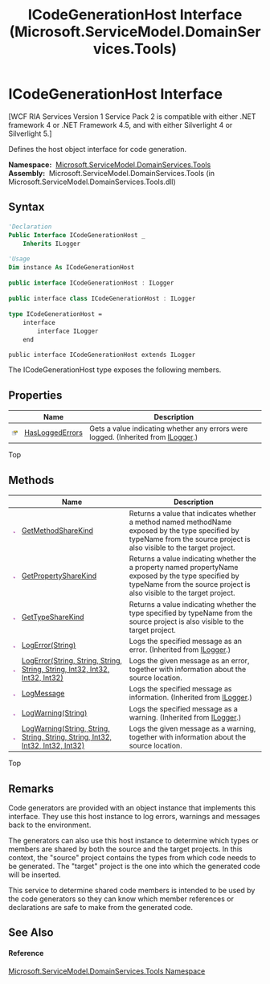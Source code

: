 ﻿---
title: ICodeGenerationHost Interface (Microsoft.ServiceModel.DomainServices.Tools)
TOCTitle: ICodeGenerationHost Interface
ms:assetid: T:Microsoft.ServiceModel.DomainServices.Tools.ICodeGenerationHost
ms:mtpsurl: https://msdn.microsoft.com/en-us/library/microsoft.servicemodel.domainservices.tools.icodegenerationhost(v=VS.91)
ms:contentKeyID: 32336322
ms.date: 01/27/2012
mtps_version: v=VS.91
f1_keywords:
- Microsoft.ServiceModel.DomainServices.Tools.ICodeGenerationHost
dev_langs:
- CSharp
- JScript
- VB
- FSharp
- c++
api_location:
- microsoft.servicemodel.domainservices.tools.dll
api_name:
- Microsoft.ServiceModel.DomainServices.Tools.ICodeGenerationHost
api_type:
- Managed
topic_type:
- apiref
- kbSyntax
product_family_name: VS
ROBOTS: INDEX,FOLLOW
---

# ICodeGenerationHost Interface

\[WCF RIA Services Version 1 Service Pack 2 is compatible with either .NET framework 4 or .NET Framework 4.5, and with either Silverlight 4 or Silverlight 5.\]

Defines the host object interface for code generation.

**Namespace:**  [Microsoft.ServiceModel.DomainServices.Tools](gg153739\(v=vs.91\).md)  
**Assembly:**  Microsoft.ServiceModel.DomainServices.Tools (in Microsoft.ServiceModel.DomainServices.Tools.dll)

## Syntax

``` vb
'Declaration
Public Interface ICodeGenerationHost _
    Inherits ILogger
```

``` vb
'Usage
Dim instance As ICodeGenerationHost
```

``` csharp
public interface ICodeGenerationHost : ILogger
```

``` c++
public interface class ICodeGenerationHost : ILogger
```

``` fsharp
type ICodeGenerationHost =  
    interface
        interface ILogger
    end
```

``` jscript
public interface ICodeGenerationHost extends ILogger
```

The ICodeGenerationHost type exposes the following members.

## Properties

<table>
<thead>
<tr class="header">
<th> </th>
<th>Name</th>
<th>Description</th>
</tr>
</thead>
<tbody>
<tr class="odd">
<td><img src="images\Ff422600.pubproperty(en-us,VS.91).gif" title="Public property" alt="Public property" /></td>
<td><a href="gg153836(v=vs.91).md">HasLoggedErrors</a></td>
<td>Gets a value indicating whether any errors were logged. (Inherited from <a href="gg153832(v=vs.91).md">ILogger</a>.)</td>
</tr>
</tbody>
</table>

Top

## Methods

<table>
<thead>
<tr class="header">
<th> </th>
<th>Name</th>
<th>Description</th>
</tr>
</thead>
<tbody>
<tr class="odd">
<td><img src="images\Ff423329.pubmethod(en-us,VS.91).gif" title="Public method" alt="Public method" /></td>
<td><a href="gg153748(v=vs.91).md">GetMethodShareKind</a></td>
<td>Returns a value that indicates whether a method named methodName exposed by the type specified by typeName from the source project is also visible to the target project.</td>
</tr>
<tr class="even">
<td><img src="images\Ff423329.pubmethod(en-us,VS.91).gif" title="Public method" alt="Public method" /></td>
<td><a href="gg153802(v=vs.91).md">GetPropertyShareKind</a></td>
<td>Returns a value indicating whether the a property named propertyName exposed by the type specified by typeName from the source project is also visible to the target project.</td>
</tr>
<tr class="odd">
<td><img src="images\Ff423329.pubmethod(en-us,VS.91).gif" title="Public method" alt="Public method" /></td>
<td><a href="gg153702(v=vs.91).md">GetTypeShareKind</a></td>
<td>Returns a value indicating whether the type specified by typeName from the source project is also visible to the target project.</td>
</tr>
<tr class="even">
<td><img src="images\Ff423329.pubmethod(en-us,VS.91).gif" title="Public method" alt="Public method" /></td>
<td><a href="gg153733(v=vs.91).md">LogError(String)</a></td>
<td>Logs the specified message as an error. (Inherited from <a href="gg153832(v=vs.91).md">ILogger</a>.)</td>
</tr>
<tr class="odd">
<td><img src="images\Ff423329.pubmethod(en-us,VS.91).gif" title="Public method" alt="Public method" /></td>
<td><a href="gg153665(v=vs.91).md">LogError(String, String, String, String, String, Int32, Int32, Int32, Int32)</a></td>
<td>Logs the given message as an error, together with information about the source location.</td>
</tr>
<tr class="even">
<td><img src="images\Ff423329.pubmethod(en-us,VS.91).gif" title="Public method" alt="Public method" /></td>
<td><a href="gg153729(v=vs.91).md">LogMessage</a></td>
<td>Logs the specified message as information. (Inherited from <a href="gg153832(v=vs.91).md">ILogger</a>.)</td>
</tr>
<tr class="odd">
<td><img src="images\Ff423329.pubmethod(en-us,VS.91).gif" title="Public method" alt="Public method" /></td>
<td><a href="gg153705(v=vs.91).md">LogWarning(String)</a></td>
<td>Logs the specified message as a warning. (Inherited from <a href="gg153832(v=vs.91).md">ILogger</a>.)</td>
</tr>
<tr class="even">
<td><img src="images\Ff423329.pubmethod(en-us,VS.91).gif" title="Public method" alt="Public method" /></td>
<td><a href="gg153830(v=vs.91).md">LogWarning(String, String, String, String, String, Int32, Int32, Int32, Int32)</a></td>
<td>Logs the given message as a warning, together with information about the source location.</td>
</tr>
</tbody>
</table>

Top

## Remarks

Code generators are provided with an object instance that implements this interface. They use this host instance to log errors, warnings and messages back to the environment.

The generators can also use this host instance to determine which types or members are shared by both the source and the target projects. In this context, the "source" project contains the types from which code needs to be generated. The "target" project is the one into which the generated code will be inserted.

This service to determine shared code members is intended to be used by the code generators so they can know which member references or declarations are safe to make from the generated code.

## See Also

#### Reference

[Microsoft.ServiceModel.DomainServices.Tools Namespace](gg153739\(v=vs.91\).md)

